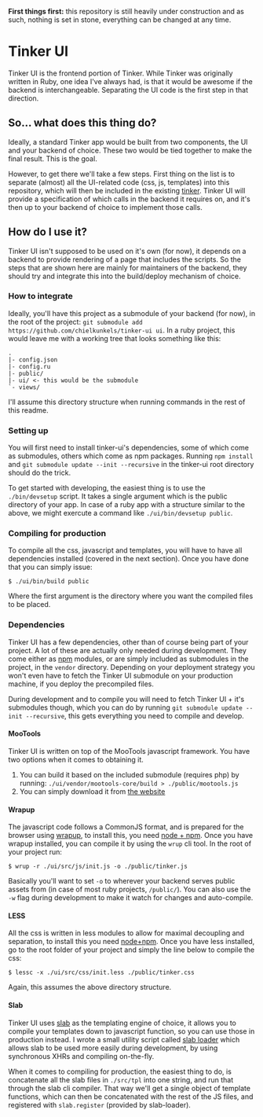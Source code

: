 **First things first:** this repository is still heavily under construction and
as such, nothing is set in stone, everything can be changed at any time.

# Tinker UI

Tinker UI is the frontend portion of Tinker. While Tinker was originally written
in Ruby, one idea I've always had, is that it would be awesome if the backend is
interchangeable. Separating the UI code is the first step in that direction.


## So... what does this thing do?

Ideally, a standard Tinker app would be built from two components, the UI and
your backend of choice. These two would be tied together to make the final
result. This is the goal.

However, to get there we'll take a few steps. First thing on the list is to
separate (almost) all the UI-related code (css, js, templates) into this
repository, which will then be included in the existing [tinker][tinker]. Tinker
UI will provide a specification of which calls in the backend it requires on,
and it's then up to your backend of choice to implement those calls.


## How do I use it?

Tinker UI isn't supposed to be used on it's own (for now), it depends on a
backend to provide rendering of a page that includes the scripts. So the steps
that are shown here are mainly for maintainers of the backend, they should try
and integrate this into the build/deploy mechanism of choice.

### How to integrate

Ideally, you'll have this project as a submodule of your backend (for now), in
the root of the project: `git submodule add
https://github.com/chielkunkels/tinker-ui ui`. In a ruby project, this would
leave me with a working tree that looks something like this:

```
.
|- config.json
|- config.ru
|- public/
|- ui/ <- this would be the submodule
`- views/
```

I'll assume this directory structure when running commands in the rest of this
readme.

### Setting up

You will first need to install tinker-ui's dependencies, some of which come as
submodules, others which come as npm packages. Running `npm install` and `git
submodule update --init --recursive` in the tinker-ui root directory should do
the trick.

To get started with developing, the easiest thing is to use the `./bin/devsetup`
script. It takes a single argument which is the public directory of your app. In
case of a ruby app with a structure similar to the above, we might exercute a
command like `./ui/bin/devsetup public`.

### Compiling for production

To compile all the css, javascript and templates, you will have to have all
dependencies installed (covered in the next section). Once you have done that
you can simply issue:

```
$ ./ui/bin/build public
```

Where the first argument is the directory where you want the compiled files to
be placed.

### Dependencies

Tinker UI has a few dependencies, other than of course being part of your
project. A lot of these are actually only needed during development. They come
either as [npm][node] modules, or are simply included as submodules in the
project, in the `vendor` directory. Depending on your deployment strategy you
won't even have to fetch the Tinker UI submodule on your production machine, if
you deploy the precompiled files.

During development and to compile you will need to fetch Tinker UI + it's
submodules though, which you can do by running `git submodule update --init
--recursive`, this gets everything you need to compile and develop.

#### MooTools

Tinker UI is written on top of the MooTools javascript framework. You have two
options when it comes to obtaining it.

1. You can build it based on the included submodule (requires php) by running:
	`./ui/vendor/mootools-core/build > ./public/mootools.js`
2. You can simply download it from [the website][mootools]

#### Wrapup

The javascript code follows a CommonJS format, and is prepared for the browser
using [wrapup][wrapup], to install this, you need [node + npm][node]. Once you
have wrapup installed, you can compile it by using the `wrup` cli tool. In the
root of your project run:

```
$ wrup -r ./ui/src/js/init.js -o ./public/tinker.js
```

Basically you'll want to set `-o` to wherever your backend serves public assets
from (in case of most ruby projects, `/public/`). You can also use the `-w` flag
during development to make it watch for changes and auto-compile.

#### LESS

All the css is written in less modules to allow for maximal decoupling and
separation, to install this you need [node+npm][node]. Once you have less
installed, go to the root folder of your project and simply the line below to
compile the css:

```
$ lessc -x ./ui/src/css/init.less ./public/tinker.css
```

Again, this assumes the above directory structure.

#### Slab

Tinker UI uses [slab][slab] as the templating engine of choice, it allows you to
compile your templates down to javascript function, so you can use those in
production instead. I wrote a small utility script called [slab
loader][slab_loader] which allows slab to be used more easily during
development, by using synchronous XHRs and compiling on-the-fly.

When it comes to compiling for production, the easiest thing to do, is
concatenate all the slab files in `./src/tpl` into one string, and run that
through the slab cli compiler. That way we'll get a single object of template
functions, which can then be concatenated with the rest of the JS files, and
registered with `slab.register` (provided by slab-loader).

[tinker]: https://github.com/chielkunkels/tinker
[mootools]: http://mootools.net/
[wrapup]: https://github.com/kamicane/wrapup
[node]: http://nodejs.org/#download
[slab]: https://github.com/keeto/slab
[slab_loader]: https://github.com/chielkunkels/slab-loader

